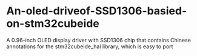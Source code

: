 # An-oled-driveof-SSD1306-basied-on-stm32cubeide
A 0.96-inch OLED display driver with SSD1306 chip that contains Chinese annotations for the stm32cubeide_hal library, which is easy to port
